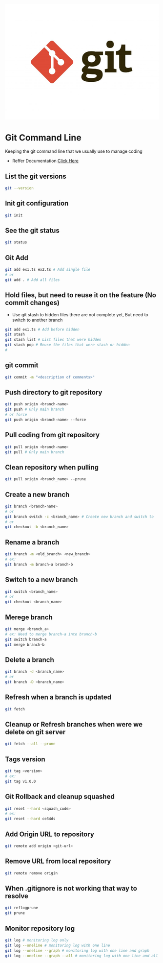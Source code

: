 ![all text](git_logo.jpg)

# Git Command Line

Keeping the git command line that we usually use to manage coding

- Reffer Documentation [Click Here](https://www.w3schools.com/git)

## List the git versions

```bash
git --version
```

## Init git configuration

```bash
git init
```

## See the git status

```bash
git status
```

## Git Add

```bash
git add ex1.ts ex2.ts # Add single file
# or
git add . # Add all files
```

## Hold files, but need to reuse it on the feature (No commit changes)

- Use git stash to hidden files there are not complete yet, But need to switch to another branch

```bash
git add ex1.ts # Add before hidden
git stash
git stash list # List files that were hidden
git stash pop # Reuse the files that were stash or hidden
#
```

## git commit

```bash
git commit -m "<description of comments>"
```

## Push directory to git repository

```bash
git push origin <branch-name>
git push # Only main branch
# or force
git push origin <branch-name> --force
```

## Pull coding from git repository

```bash
git pull origin <branch-name>
git pull # Only main branch
```

## Clean repository when pulling

```bash
git pull origin <branch_name> --prune
```

## Create a new branch

```bash
git branch <branch-name>
# or
git branch switch -c <branch_name> # Create new branch and switch to
# or
git checkout -b <branch_name>
```

## Rename a branch

```bash
git branch -m <old_branch> <new_branch>
# ex:
git branch -m branch-a branch-b
```

## Switch to a new branch

```bash
git switch <branch_name>
# or
git checkout <branch_name>
```

## Merege branch

```bash
git merge <branch_a>
# ex: Need to merge branch-a into branch-b
git switch branch-a
git merge branch-b
```

## Delete a branch

```bash
git branch -d <branch_name>
# or
git branch -D <branch_name>
```

## Refresh when a branch is updated

```bash
git fetch
```

## Cleanup or Refresh branches when were we delete on git server

```bash
git fetch --all --prune
```

## Tags version

```bash
git tag <version>
# ex:
git tag v1.0.0
```

## Git Rollback and cleanup squashed

```bash
git reset --hard <squash_code>
# ex:
git reset --hard ce34ds
```

## Add Origin URL to repository

```bash
git remote add origin <git-url>
```

## Remove URL from local repository

```bash
git remote remove origin
```

## When .gitignore is not working that way to resolve

```bash
git reflogprune
git prune
```

## Monitor repository log

```bash
git log # monitoring log only
git log --oneline # monitoring log with one line
git log --oneline --graph # monitoring log with one line and graph
git log --oneline --graph --all # monitoring log with one line and all graph
```
